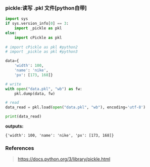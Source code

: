 ### pickle:读写 .pkl 文件[python自带]
```python
import sys
if sys.version_info[0] == 3:
    import _pickle as pkl
else:
    import cPickle as pkl
    
# import cPickle as pkl	#python2
# import _pickle as pkl	#python3

data={
	'width': 100,
	'name': 'nike',
	'px': [173, 168]}

# write
with open("data.pkl", "wb") as fw:
	pkl.dump(data, fw)

# read
data_read = pkl.load(open("data.pkl", "wb"), encoding='utf-8')

print(data_read)
```
**outputs:**
```
{'width': 100, 'name': 'nike', 'px': [173, 168]}
```
### References
> https://docs.python.org/3/library/pickle.html